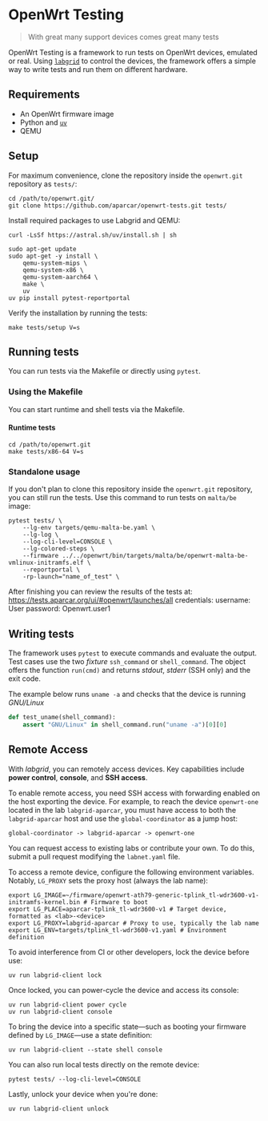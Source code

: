 # OpenWrt Testing

> With great many support devices comes great many tests

OpenWrt Testing is a framework to run tests on OpenWrt devices, emulated or
real. Using [`labgrid`](https://labgrid.readthedocs.io/en/latest/) to control
the devices, the framework offers a simple way to write tests and run them on
different hardware.

## Requirements

- An OpenWrt firmware image
- Python and [`uv`](https://docs.astral.sh/uv/)
- QEMU


## Setup

For maximum convenience, clone the repository inside the `openwrt.git`
repository as `tests/`:

```shell
cd /path/to/openwrt.git/
git clone https://github.com/aparcar/openwrt-tests.git tests/
```

Install required packages to use Labgrid and QEMU:

```shell
curl -LsSf https://astral.sh/uv/install.sh | sh

sudo apt-get update
sudo apt-get -y install \
    qemu-system-mips \
    qemu-system-x86 \
    qemu-system-aarch64 \
    make \
    uv 
uv pip install pytest-reportportal
```

Verify the installation by running the tests:

```shell
make tests/setup V=s
```

## Running tests

You can run tests via the Makefile or directly using `pytest`.

### Using the Makefile

You can start runtime and shell tests via the Makefile.

#### Runtime tests

```shell
cd /path/to/openwrt.git
make tests/x86-64 V=s
```

### Standalone usage

If you don't plan to clone this repository inside the `openwrt.git` repository,
you can still run the tests. Use this command to run tests on `malta/be` image:

```shell
pytest tests/ \
    --lg-env targets/qemu-malta-be.yaml \
    --lg-log \
    --log-cli-level=CONSOLE \
    --lg-colored-steps \
    --firmware ../../openwrt/bin/targets/malta/be/openwrt-malta-be-vmlinux-initramfs.elf \
    --reportportal \
    -rp-launch="name_of_test" \
```
After finishing you can review the results of the tests at: https://tests.aparcar.org/ui/#openwrt/launches/all
credentials: 
username: User
password: Openwrt.user1


## Writing tests

The framework uses `pytest` to execute commands and evaluate the output. Test
cases use the two _fixture_ `ssh_command` or `shell_command`. The object offers
the function `run(cmd)` and returns _stdout_, _stderr_ (SSH only) and the exit
code.

The example below runs `uname -a` and checks that the device is running
_GNU/Linux_

```python
def test_uname(shell_command):
    assert "GNU/Linux" in shell_command.run("uname -a")[0][0]
```

## Remote Access

With *labgrid*, you can remotely access devices. Key capabilities include
**power control**, **console**, and **SSH access**.

To enable remote access, you need SSH access with forwarding enabled on the host
exporting the device. For example, to reach the device `openwrt-one` located in
the lab `labgrid-aparcar`, you must have access to both the `labgrid-aparcar`
host and use the `global-coordinator` as a jump host:

```shell
global-coordinator -> labgrid-aparcar -> openwrt-one
```

You can request access to existing labs or contribute your own. To do this,
submit a pull request modifying the `labnet.yaml` file.

To access a remote device, configure the following environment variables.
Notably, `LG_PROXY` sets the proxy host (always the lab name):

```shell
export LG_IMAGE=~/firmware/openwrt-ath79-generic-tplink_tl-wdr3600-v1-initramfs-kernel.bin # Firmware to boot
export LG_PLACE=aparcar-tplink_tl-wdr3600-v1 # Target device, formatted as <lab>-<device>
export LG_PROXY=labgrid-aparcar # Proxy to use, typically the lab name
export LG_ENV=targets/tplink_tl-wdr3600-v1.yaml # Environment definition
```

To avoid interference from CI or other developers, lock the device before use:

```shell
uv run labgrid-client lock
```

Once locked, you can power-cycle the device and access its console:

```shell
uv run labgrid-client power cycle
uv run labgrid-client console
```

To bring the device into a specific state—such as booting your firmware defined
by `LG_IMAGE`—use a state definition:

```shell
uv run labgrid-client --state shell console
```

You can also run local tests directly on the remote device:

```shell
pytest tests/ --log-cli-level=CONSOLE
```

Lastly, unlock your device when you're done:

```shell
uv run labgrid-client unlock
```
